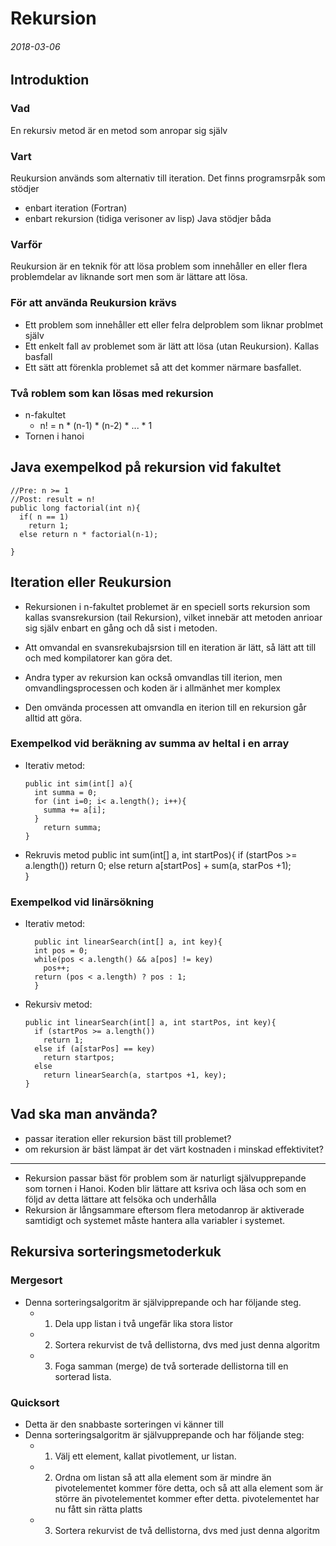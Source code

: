 # Rekursion
###### 2018-03-06

## Introduktion
### Vad
En rekursiv metod är en metod som anropar sig själv

### Vart
Reukursion används som alternativ till iteration. Det finns programsrpåk som stödjer
- enbart iteration (Fortran)
- enbart rekursion (tidiga verisoner av lisp)
Java stödjer båda

### Varför
Reukursion är en teknik för att lösa problem som innehåller en eller flera problemdelar av liknande sort men som är lättare att lösa.

### För att använda Reukursion krävs
- Ett problem som innehåller ett eller felra delproblem som liknar problmet själv
- Ett enkelt fall av problemet som är lätt att lösa (utan Reukursion). Kallas basfall
- Ett sätt att förenkla problemet så att det kommer närmare basfallet.

### Två roblem som kan lösas med rekursion

- n-fakultet
  - n! = n * (n-1) * (n-2) * ... * 1
- Tornen i hanoi

## Java exempelkod på rekursion vid fakultet
    //Pre: n >= 1
    //Post: result = n!
    public long factorial(int n){
      if( n == 1)
        return 1;
      else return n * factorial(n-1);

    }

## Iteration eller Reukursion

- Rekursionen i n-fakultet problemet är en speciell sorts rekursion som kallas svansrekursion (tail Rekursion),
vilket innebär att metoden anrioar sig själv enbart en gång och då sist i metoden.

- Att omvandal en svansrekubajsrsion till en iteration är lätt, så lätt att till och med kompilatorer kan göra det.
- Andra typer av rekursion kan också omvandlas till iterion, men omvandlingsprocessen och koden är i allmänhet mer komplex
- Den omvända processen att omvandla en iterion till en rekursion går alltid att göra.

### Exempelkod vid beräkning av summa av heltal i en array
- Iterativ metod:

      public int sim(int[] a){
        int summa = 0;
        for (int i=0; i< a.length(); i++){
          summa += a[i];
        }
          return summa;
      }
- Rekruvis metod
      public int sum(int[] a, int startPos){
        if (startPos >= a.length())
          return 0;
        else
          return a[startPos] + sum(a, starPos +1);    
      }
### Exempelkod vid linärsökning
- Iterativ metod:

        public int linearSearch(int[] a, int key){
        int pos = 0;
        while(pos < a.length() && a[pos] != key)
          pos++;
        return (pos < a.length) ? pos : 1;
        }
- Rekursiv metod:

      public int linearSearch(int[] a, int startPos, int key){
        if (startPos >= a.length())
          return 1;
        else if (a[starPos] == key)
          return startpos;
        else
          return linearSearch(a, startpos +1, key);
      }
## Vad ska man använda?
  - passar iteration eller rekursion bäst till problemet?
  - om rekursion är bäst lämpat är det värt kostnaden i minskad effektivitet?
  ---
- Rekursion passar bäst för problem som är naturligt självupprepande som tornen i Hanoi. Koden blir lättare att ksriva och läsa och som en följd av detta lättare att felsöka och underhålla
- Rekursion är långsammare eftersom flera metodanrop är aktiverade samtidigt och systemet måste hantera alla variabler i systemet.

## Rekursiva sorteringsmetoderkuk
### Mergesort
- Denna sorteringsalgoritm är självipprepande och har följande steg.
  - 1) Dela upp listan i två ungefär lika stora listor
  - 2) Sortera rekurvist de två dellistorna, dvs med just denna algoritm
  - 3) Foga samman (merge) de två sorterade dellistorna till en sorterad lista.

### Quicksort
- Detta är den snabbaste sorteringen vi känner till
- Denna sorteringsalgoritm är självupprepande och har följande steg:
  - 1) Välj ett element, kallat pivotlement, ur listan.
  - 2) Ordna om listan så att alla element som är mindre än pivotelementet kommer före detta, och så att alla element som är större än pivotelementet kommer efter detta. pivotelementet har nu fått sin rätta platts
  - 3) Sortera rekurvist de två dellistorna, dvs med just denna algoritm
